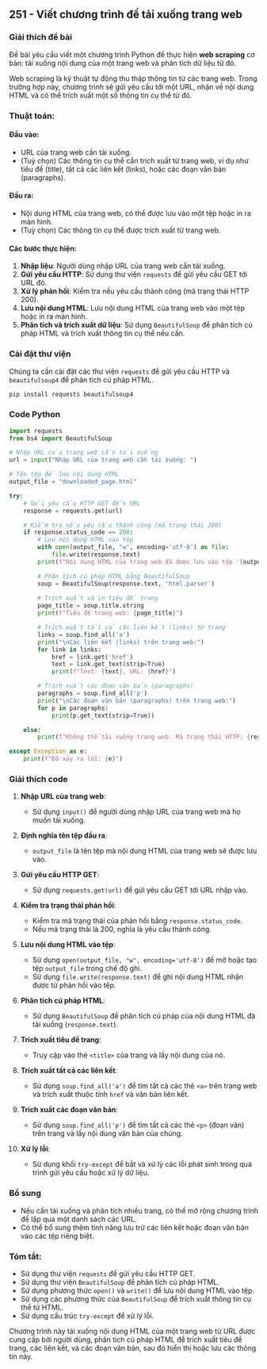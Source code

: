 ## 251 - Viết chương trình để tải xuống trang web

### Giải thích đề bài

Đề bài yêu cầu viết một chương trình Python để thực hiện **web scraping** cơ bản: tải xuống nội dung của một trang web và phân tích dữ liệu từ đó.

Web scraping là kỹ thuật tự động thu thập thông tin từ các trang web. Trong trường hợp này, chương trình sẽ gửi yêu cầu tới một URL, nhận về nội dung HTML và có thể trích xuất một số thông tin cụ thể từ đó.

### Thuật toán:

#### Đầu vào:
- URL của trang web cần tải xuống.
- (Tuỳ chọn) Các thông tin cụ thể cần trích xuất từ trang web, ví dụ như tiêu đề (title), tất cả các liên kết (links), hoặc các đoạn văn bản (paragraphs).

#### Đầu ra:
- Nội dung HTML của trang web, có thể được lưu vào một tệp hoặc in ra màn hình.
- (Tuỳ chọn) Các thông tin cụ thể được trích xuất từ trang web.

#### Các bước thực hiện:
1. **Nhập liệu**: Người dùng nhập URL của trang web cần tải xuống.
2. **Gửi yêu cầu HTTP**: Sử dụng thư viện `requests` để gửi yêu cầu GET tới URL đó.
3. **Xử lý phản hồi**: Kiểm tra nếu yêu cầu thành công (mã trạng thái HTTP 200).
4. **Lưu nội dung HTML**: Lưu nội dung HTML của trang web vào một tệp hoặc in ra màn hình.
5. **Phân tích và trích xuất dữ liệu**: Sử dụng `BeautifulSoup` để phân tích cú pháp HTML và trích xuất thông tin cụ thể nếu cần.

### Cài đặt thư viện

Chúng ta cần cài đặt các thư viện `requests` để gửi yêu cầu HTTP và `beautifulsoup4` để phân tích cú pháp HTML.

```bash
pip install requests beautifulsoup4
```

### Code Python

```python
import requests
from bs4 import BeautifulSoup

# Nhập URL của trang web cần tải xuống
url = input("Nhập URL của trang web cần tải xuống: ")

# Tên tệp để lưu nội dung HTML
output_file = "downloaded_page.html"

try:
    # Gửi yêu cầu HTTP GET đến URL
    response = requests.get(url)

    # Kiểm tra nếu yêu cầu thành công (mã trạng thái 200)
    if response.status_code == 200:
        # Lưu nội dung HTML vào tệp
        with open(output_file, "w", encoding='utf-8') as file:
            file.write(response.text)
        print(f"Nội dung HTML của trang web đã được lưu vào tệp '{output_file}'.")

        # Phân tích cú pháp HTML bằng BeautifulSoup
        soup = BeautifulSoup(response.text, 'html.parser')
        
        # Trích xuất và in tiêu đề trang
        page_title = soup.title.string
        print(f"Tiêu đề trang web: {page_title}")

        # Trích xuất tất cả các liên kết (links) từ trang
        links = soup.find_all('a')
        print("\nCác liên kết (links) trên trang web:")
        for link in links:
            href = link.get('href')
            text = link.get_text(strip=True)
            print(f"Text: {text}, URL: {href}")

        # Trích xuất các đoạn văn bản (paragraphs)
        paragraphs = soup.find_all('p')
        print("\nCác đoạn văn bản (paragraphs) trên trang web:")
        for p in paragraphs:
            print(p.get_text(strip=True))

    else:
        print(f"Không thể tải xuống trang web. Mã trạng thái HTTP: {response.status_code}")

except Exception as e:
    print(f"Đã xảy ra lỗi: {e}")
```

### Giải thích code

1. **Nhập URL của trang web**:
   - Sử dụng `input()` để người dùng nhập URL của trang web mà họ muốn tải xuống.

2. **Định nghĩa tên tệp đầu ra**:
   - `output_file` là tên tệp mà nội dung HTML của trang web sẽ được lưu vào.

3. **Gửi yêu cầu HTTP GET**:
   - Sử dụng `requests.get(url)` để gửi yêu cầu GET tới URL nhập vào.

4. **Kiểm tra trạng thái phản hồi**:
   - Kiểm tra mã trạng thái của phản hồi bằng `response.status_code`.
   - Nếu mã trạng thái là 200, nghĩa là yêu cầu thành công.

5. **Lưu nội dung HTML vào tệp**:
   - Sử dụng `open(output_file, "w", encoding='utf-8')` để mở hoặc tạo tệp `output_file` trong chế độ ghi.
   - Sử dụng `file.write(response.text)` để ghi nội dung HTML nhận được từ phản hồi vào tệp.

6. **Phân tích cú pháp HTML**:
   - Sử dụng `BeautifulSoup` để phân tích cú pháp của nội dung HTML đã tải xuống (`response.text`).

7. **Trích xuất tiêu đề trang**:
   - Truy cập vào thẻ `<title>` của trang và lấy nội dung của nó.

8. **Trích xuất tất cả các liên kết**:
   - Sử dụng `soup.find_all('a')` để tìm tất cả các thẻ `<a>` trên trang web và trích xuất thuộc tính `href` và văn bản liên kết.

9. **Trích xuất các đoạn văn bản**:
   - Sử dụng `soup.find_all('p')` để tìm tất cả các thẻ `<p>` (đoạn văn) trên trang và lấy nội dung văn bản của chúng.

10. **Xử lý lỗi**:
    - Sử dụng khối `try-except` để bắt và xử lý các lỗi phát sinh trong quá trình gửi yêu cầu hoặc xử lý dữ liệu.

### Bổ sung
- Nếu cần tải xuống và phân tích nhiều trang, có thể mở rộng chương trình để lặp qua một danh sách các URL.
- Có thể bổ sung thêm tính năng lưu trữ các liên kết hoặc đoạn văn bản vào các tệp riêng biệt.

### Tóm tắt:
- Sử dụng thư viện `requests` để gửi yêu cầu HTTP GET.
- Sử dụng thư viện `BeautifulSoup` để phân tích cú pháp HTML.
- Sử dụng phương thức `open()` và `write()` để lưu nội dung HTML vào tệp.
- Sử dụng các phương thức của `BeautifulSoup` để trích xuất thông tin cụ thể từ HTML.
- Sử dụng cấu trúc `try-except` để xử lý lỗi.

Chương trình này tải xuống nội dung HTML của một trang web từ URL được cung cấp bởi người dùng, phân tích cú pháp HTML để trích xuất tiêu đề trang, các liên kết, và các đoạn văn bản, sau đó hiển thị hoặc lưu các thông tin này.